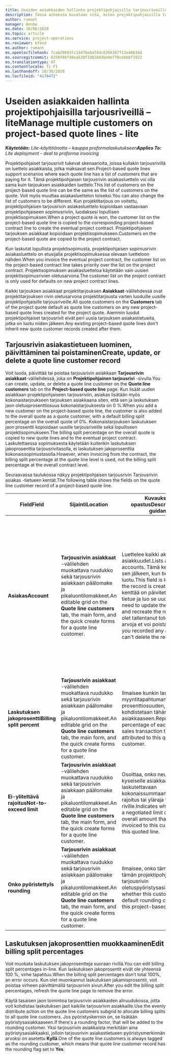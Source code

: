```yaml
---
title: Useiden asiakkaiden hallinta projektipohjaisilla tarjousriveillä – lite
description: Tässä aiheessa kuvataan sitä, miten projektipohjaisilla tarjousriveillä hallitaan useita asiakkaita.
author: rumant
manager: Annbe
ms.date: 10/06/2020
ms.topic: article
ms.service: project-operations
ms.reviewer: kfend
ms.author: rumant
ms.openlocfilehash: 7cab29693fc1447beba74dc6266367f13e48634d
ms.sourcegitcommit: 625878bf48ea530f3381843be0e778cebbbf1922
ms.translationtype: HT
ms.contentlocale: fi-FI
ms.lasthandoff: 10/30/2020
ms.locfileid: "4176472"
---
```

# <a name="manage-multiple-customers-on-project-based-quote-lines---lite"></a><span data-ttu-id="ab0dd-103">Useiden asiakkaiden hallinta projektipohjaisilla tarjousriveillä – lite</span><span class="sxs-lookup"><span data-stu-id="ab0dd-103">Manage multiple customers on project-based quote lines - lite</span></span>

<span data-ttu-id="ab0dd-104">_**Käytetään:** Lite-käyttöönotto – kauppa proformalaskutukseen_</span><span class="sxs-lookup"><span data-stu-id="ab0dd-104">_**Applies To:** Lite deployment - deal to proforma invoicing_</span></span>

<span data-ttu-id="ab0dd-105">Projektipohjaiset tarjousrivit tukevat skenaarioita, joissa kullakin tarjousrivillä on luettelo asiakkaista, jotka maksavat sen.</span><span class="sxs-lookup"><span data-stu-id="ab0dd-105">Project-based quote lines support scenarios where each quote line has a list of customers that are paying for it.</span></span> <span data-ttu-id="ab0dd-106">Tämä projektipohjaisen tarjousrivin asiakasluettelo voi olla sama kuin tarjouksen asiakkaiden luettelo.</span><span class="sxs-lookup"><span data-stu-id="ab0dd-106">This list of customers on the project-based quote line can be the same as the list of customers on the quote.</span></span> <span data-ttu-id="ab0dd-107">Voit myös muuttaa asiakasluettelon toiseksi.</span><span class="sxs-lookup"><span data-stu-id="ab0dd-107">You can also change the list of customers to be different.</span></span> <span data-ttu-id="ab0dd-108">Kun projektitarjous on voitettu, projektipohjaisen tarjousrivin asiakasluettelo kopioidaan vastaavaan projektipohjaiseen sopimusriviin, luodaksesi lopullisen projektisopimuksen.</span><span class="sxs-lookup"><span data-stu-id="ab0dd-108">When a project quote is won, the customer list on the project-based quote line is copied to the corresponding project–based contract line to create the eventual project contract.</span></span> <span data-ttu-id="ab0dd-109">Projektipohjaisen tarjouksen asiakkaat kopioidaan projektisopimukseen.</span><span class="sxs-lookup"><span data-stu-id="ab0dd-109">Customers on the project-based quote are copied to the project contract.</span></span>

<span data-ttu-id="ab0dd-110">Kun laskutat lopullista projektisopimusta, projektipohjaisen sopimusrivin asiakasluettelo on etusijalla projektisopimuksessa olevaan luetteloon nähden.</span><span class="sxs-lookup"><span data-stu-id="ab0dd-110">When you invoice the eventual project contract, the customer list on the project-based contract line takes priority over the list on the project contract.</span></span> <span data-ttu-id="ab0dd-111">Projektisopimuksen asiakasluetteloa käytetään vain uusien projektisopimusrivien oletusarvona.</span><span class="sxs-lookup"><span data-stu-id="ab0dd-111">The customer list on the project contract is only used for defaults on new project contract lines.</span></span>

<span data-ttu-id="ab0dd-112">Kaikki tarjouksen asiakkaat projektitarjouksen **Asiakkaat**-välilehdessä ovat projektitarjouksen rivin oletusarvona projektitarjousta varten luoduille uusille projektipohjaisille tarjousriveille.</span><span class="sxs-lookup"><span data-stu-id="ab0dd-112">All quote customers on the **Customers** tab of the project quote default as quote line customers on any new project-based quote lines created for the project quote.</span></span> <span data-ttu-id="ab0dd-113">Aiemmin luodut projektipohjaiset tarjousrivit eivät peri uusia tarjouksen asiakastietueita, jotka on luotu niiden jälkeen.</span><span class="sxs-lookup"><span data-stu-id="ab0dd-113">Any existing project-based quote lines don't inherit new quote customer records created after them.</span></span>

## <a name="create-update-or-delete-a-quote-line-customer-record"></a><span data-ttu-id="ab0dd-114">Tarjousrivin asiakastietueen luominen, päivittäminen tai poistaminen</span><span class="sxs-lookup"><span data-stu-id="ab0dd-114">Create, update, or delete a quote line customer record</span></span>

<span data-ttu-id="ab0dd-115">Voit luoda, päivittää tai poistaa tarjousrivin asiakkaan **Tarjousrivin asiakkaat**-välilehdessä, joka on **Projektipohjainen tarjousrivi** -sivulla.</span><span class="sxs-lookup"><span data-stu-id="ab0dd-115">You can create, update, or delete a quote line customer on the **Quote line customers** tab on the **Project-based quote line** page.</span></span> <span data-ttu-id="ab0dd-116">Kun lisäät uuden asiakkaan projektipohjaiseen tarjousriviin, asiakas lisätään myös kokonaistarjoukseen tarjouksen asiakkaana siten, että sen ja laskutuksen jaon oletusprosenttiosuus kokonaistarjouksesta on 0 %.</span><span class="sxs-lookup"><span data-stu-id="ab0dd-116">When you add a new customer on the project-based quote line, the customer is also added to the overall quote as a quote customer, with a default billing split percentage on the overall quote of 0%.</span></span> <span data-ttu-id="ab0dd-117">Kokonaistarjouksen laskutuksen jaon prosentti kopioidaan uusille tarjousriveille sekä lopulliseen projektisopimukseen.</span><span class="sxs-lookup"><span data-stu-id="ab0dd-117">The billing split percentage on the overall quote is copied to new quote lines and to the eventual project contract.</span></span> <span data-ttu-id="ab0dd-118">Laskutettaessa sopimuksesta käytetään kuitenkin laskutuksen jakoprosenttia tarjousrivitasolla, ei laskutuksen jakoprosenttia kokonaissopimustasolla.</span><span class="sxs-lookup"><span data-stu-id="ab0dd-118">However, when invoicing from the contract, the billing split percentage at the quote line level is used, not the billing split percentage at the overall contract level.</span></span> 

<span data-ttu-id="ab0dd-119">Seuraavassa taulukossa näkyy projektipohjaisen tarjousrivin Tarjousrivin asiakas -tietueen kentät.</span><span class="sxs-lookup"><span data-stu-id="ab0dd-119">The following table shows the fields on the quote line customer record of a project-based quote line.</span></span>

| <span data-ttu-id="ab0dd-120">Field</span><span class="sxs-lookup"><span data-stu-id="ab0dd-120">Field</span></span> | <span data-ttu-id="ab0dd-121">Sijainti</span><span class="sxs-lookup"><span data-stu-id="ab0dd-121">Location</span></span> | <span data-ttu-id="ab0dd-122">Kuvaukset ja opastus</span><span class="sxs-lookup"><span data-stu-id="ab0dd-122">Description and guidance</span></span> | <span data-ttu-id="ab0dd-123">Loppupään vaikutus</span><span class="sxs-lookup"><span data-stu-id="ab0dd-123">Downstream impact</span></span> |
| --- | --- | --- | --- |
| <span data-ttu-id="ab0dd-124">**Asiakas**</span><span class="sxs-lookup"><span data-stu-id="ab0dd-124">**Account**</span></span> | <span data-ttu-id="ab0dd-125">**Tarjousrivin asiakkaat** -välilehden muokattava ruudukko sekä tarjousrivin asiakkaan päälomake ja pikaluontilomakkeet.</span><span class="sxs-lookup"><span data-stu-id="ab0dd-125">An editable grid on the **Quote line customers** tab, the main form, and the quick create forms for a quote line customer.</span></span> | <span data-ttu-id="ab0dd-126">Luettelee kaikki aktiiviset asiakkuudet.</span><span class="sxs-lookup"><span data-stu-id="ab0dd-126">Lists all active accounts.</span></span> <span data-ttu-id="ab0dd-127">Tämä kenttä lukitaan sen jälkeen, kun tietue on luotu.</span><span class="sxs-lookup"><span data-stu-id="ab0dd-127">This field is locked after the record is created.</span></span> <span data-ttu-id="ab0dd-128">Jos kenttää on päivitettävä, poista tietue ja luo se uudelleen.</span><span class="sxs-lookup"><span data-stu-id="ab0dd-128">If you need to update the field, delete and recreate the record.</span></span> <span data-ttu-id="ab0dd-129">Jos olet tallentanut toteutuneita arvoja et voi poistaa tietuetta.</span><span class="sxs-lookup"><span data-stu-id="ab0dd-129">If you recorded any actuals, you can't delete the record.</span></span> | <span data-ttu-id="ab0dd-130">Kun valitset lisättävän asiakkuuden asiakkuuksien pääluettelosta, tarjousrivin asiakas lisätään myös tarjouksen asiakkaaksi tallennettaessa.</span><span class="sxs-lookup"><span data-stu-id="ab0dd-130">When you pick an account from the master list of accounts to add, the quote line customer is also added as a quote customer when you save it.</span></span> <span data-ttu-id="ab0dd-131">Kun tarjous on voitettu, tarjousrivin asiakkaat kopioidaan projektisopimusrivin asiakkaisiin.</span><span class="sxs-lookup"><span data-stu-id="ab0dd-131">When a quote is won, quote line customers are copied to the project contract line customers.</span></span> |
| <span data-ttu-id="ab0dd-132">**Laskutuksen jakoprosentti**</span><span class="sxs-lookup"><span data-stu-id="ab0dd-132">**Billing split percent**</span></span> | <span data-ttu-id="ab0dd-133">**Tarjousrivin asiakkaat** -välilehden muokattava ruudukko sekä tarjousrivin asiakkaan päälomake ja pikaluontilomakkeet.</span><span class="sxs-lookup"><span data-stu-id="ab0dd-133">An editable grid on the **Quote line customers** tab, the main form, and the quick create forms for a quote line customer.</span></span> | <span data-ttu-id="ab0dd-134">Ilmaisee kunkin laskuttamaton myyntitapahtuman prosenttiosuuden, joka kohdistetaan tähän tarjousrivin asiakkaaseen.</span><span class="sxs-lookup"><span data-stu-id="ab0dd-134">Represents the percentage of each unbilled sales transaction that will be attributed to this quote line customer.</span></span> | <span data-ttu-id="ab0dd-135">Kopioidaan projektisopimusrivin asiakkaisiin.</span><span class="sxs-lookup"><span data-stu-id="ab0dd-135">Copied over to project contract line customers.</span></span> |
| <span data-ttu-id="ab0dd-136">**Ei-ylitettävä rajoitus**</span><span class="sxs-lookup"><span data-stu-id="ab0dd-136">**Not-to-exceed limit**</span></span> | <span data-ttu-id="ab0dd-137">**Tarjousrivin asiakkaat** -välilehden muokattava ruudukko sekä tarjousrivin asiakkaan päälomake ja pikaluontilomakkeet.</span><span class="sxs-lookup"><span data-stu-id="ab0dd-137">An editable grid on the **Quote line customers** tab, the main form, and the quick create forms for a quote line customer.</span></span> | <span data-ttu-id="ab0dd-138">Osoittaa, onko neuvoteltu kyseiselle asiakkaalle laskutettavaan kokonaissummaan neuvoteltu rajoitus tai yläraja tälle tarjotulle riville.</span><span class="sxs-lookup"><span data-stu-id="ab0dd-138">Indicates whether there is a negotiated limit or cap to the overall amount that will be invoiced to this customer for this quoted line.</span></span> | <span data-ttu-id="ab0dd-139">Kopioidaan projektisopimusrivin asiakkaisiin, kun tarjous on voitettu.</span><span class="sxs-lookup"><span data-stu-id="ab0dd-139">Copied over to project contract line customers when a quote is won.</span></span> |
| <span data-ttu-id="ab0dd-140">**Onko pyöristetty**</span><span class="sxs-lookup"><span data-stu-id="ab0dd-140">**Is rounding**</span></span> | <span data-ttu-id="ab0dd-141">**Tarjousrivin asiakkaat** -välilehden muokattava ruudukko sekä tarjousrivin asiakkaan päälomake ja pikaluontilomakkeet.</span><span class="sxs-lookup"><span data-stu-id="ab0dd-141">An editable grid on the **Quote line customers** tab, the main form, and the quick create forms for a quote line customer.</span></span> | <span data-ttu-id="ab0dd-142">Ilmaisee, onko tämä asiakas tämän projektipohjaisen tarjousrivin oletuspyöristysasiakas.</span><span class="sxs-lookup"><span data-stu-id="ab0dd-142">Indicates whether this customer is a default rounding customer for this project-based quote line.</span></span> | <span data-ttu-id="ab0dd-143">Kopioidaan projektisopimuksen asiakkaisiin, kun tarjous on voitettu.</span><span class="sxs-lookup"><span data-stu-id="ab0dd-143">Copied over to project contract customers when a quote is won.</span></span> |

## <a name="edit-billing-split-percentages"></a><span data-ttu-id="ab0dd-144">Laskutuksen jakoprosenttien muokkaaminen</span><span class="sxs-lookup"><span data-stu-id="ab0dd-144">Edit billing split percentages</span></span>

<span data-ttu-id="ab0dd-145">Voit muokata laskutuksen jakoprosentteja suoraan rivillä.</span><span class="sxs-lookup"><span data-stu-id="ab0dd-145">You can edit billing split percentages in-line.</span></span> <span data-ttu-id="ab0dd-146">Kun laskutuksen jakoprosentit eivät ole yhteensä 100 %, virhe tapahtuu.</span><span class="sxs-lookup"><span data-stu-id="ab0dd-146">When the billing split percentages don't total 100%, an error occurs.</span></span> <span data-ttu-id="ab0dd-147">Kun olet muonkannut laskutuksen jakamisprosentit, voit poistaa virheen päivittämällä tarjousrivin sivun.</span><span class="sxs-lookup"><span data-stu-id="ab0dd-147">After you edit the billing split percentages, refresh the quote line page to remove the error.</span></span>

<span data-ttu-id="ab0dd-148">Käytä tasaisen jaon toimintoa tarjousrivin asiakkaiden aliruudukossa, jotta voit kohdistaa laskutuksen jaot kaikille tarjousrivin asiakkaille.</span><span class="sxs-lookup"><span data-stu-id="ab0dd-148">Use the evenly distribute action on the quote line customers subgrid to allocate billing splits to all quote line customers.</span></span> <span data-ttu-id="ab0dd-149">Jos pyöristyskerroin on, se lisätään pyöristysasiakkaaseen.</span><span class="sxs-lookup"><span data-stu-id="ab0dd-149">If there's a rounding factor, that will be added to the rounding customer.</span></span> <span data-ttu-id="ab0dd-150">Yksi tarjousrivin asiakkaista merkitään aina pyöristysasiakkaaksi, jolloin tarjousrivin asiakastietueen pyöristysmerkinnän arvoksi on asetettu **Kyllä**.</span><span class="sxs-lookup"><span data-stu-id="ab0dd-150">One of the quote line customers is always tagged as the rounding customer, which means that quote line customer record has the rounding flag set to **Yes**.</span></span> 

